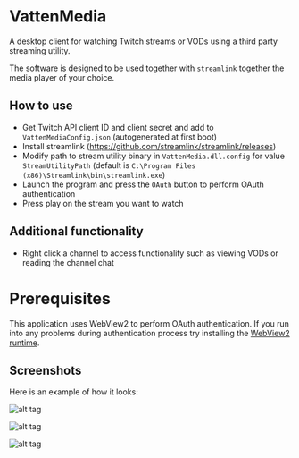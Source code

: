# VattenMedia

A desktop client for watching Twitch streams or VODs using a third party streaming utility.

The software is designed to be used together with `streamlink` together the media player of your choice.

## How to use

* Get Twitch API client ID and client secret and add to `VattenMediaConfig.json` (autogenerated at first boot)
* Install streamlink (https://github.com/streamlink/streamlink/releases)
* Modify path to stream utility binary in `VattenMedia.dll.config` for value `StreamUtilityPath` (default is `C:\Program Files (x86)\Streamlink\bin\streamlink.exe`)
* Launch the program and press the `OAuth` button to perform OAuth authentication
* Press play on the stream you want to watch

## Additional functionality

* Right click a channel to access functionality such as viewing VODs or reading the channel chat

# Prerequisites

This application uses WebView2 to perform OAuth authentication. If you run into any problems during authentication process try installing the [WebView2 runtime](https://developer.microsoft.com/en-us/microsoft-edge/webview2/).

## Screenshots

Here is an example of how it looks:

![alt tag](https://i.imgur.com/ayXhwNq.png "Example usage of the application in list view")

![alt tag](https://i.imgur.com/dD7yjL3.png "Example usage of the application in grid view")

![alt tag](https://i.imgur.com/R9r2rKe.png "Example usage of channel chat viewer")
